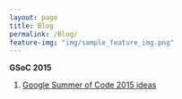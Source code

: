 ```yaml
---
layout: page
title: Blog
permalink: /Blog/
feature-img: "img/sample_feature_img.png"
---
```


**GSoC 2015**

1. [Google Summer of Code 2015 ideas](http://robocomp.github.io/website/2015/06/22/gsoc15.html)
